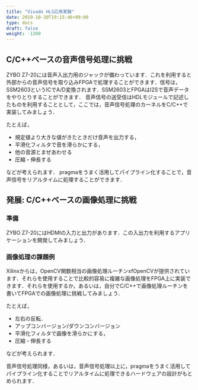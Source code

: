 ```yaml
---
title: "Vivado HLS応用実験"
date: 2019-10-30T19:15:46+09:00
type: docs
draft: false
weight: -1300
---
```


## C/C++ベースの音声信号処理に挑戦

ZYBO Z7-20には音声入出力用のジャックが備わっています．これを利用すると外部からの音声信号を取り込みFPGAで処理することができます．信号は，SSM2603というICでA/D変換されます．SSM2603とFPGAはI2Sで音声データをやりとりすることができます．
音声信号の送受信はHDLモジュールで記述したものを利用することとして，ここでは，音声信号処理のカーネルをC/C++で実装してみましょう．

たとえば，

* 規定値より大きな値がきたときだけ音声を出力する，
* 平滑化フィルタで音を滑らかにする，
* 他の音源とまぜあわせる
* 圧縮・伸長する

などが考えられます．
pragmaをうまく活用してパイプライン化することで，音声信号をリアルタイムに処理することができます．

## 発展: C/C++ベースの画像処理に挑戦

### 準備
ZYBO Z7-20にはHDMIの入力と出力があります．この入出力を利用するアプリケーションを開発してみましょう．

### 画像処理の課題例
Xilinxからは，OpenCV関数相当の画像処理ルーチンxfOpenCVが提供されています．それらを使用することで比較的容易に複雑な画像処理をFPGA上に実装できます．それらを使用するか，あるいは，自分でC/C++で画像処理ルーチンを書いてFPGAでの画像処理に挑戦してみましょう．

たとえば，

* 左右の反転．
* アップコンバージョン/ダウンコンバージョン
* 平滑化フィルタで画像を滑らかにする，
* 圧縮・伸長する

などが考えられます．

音声信号処理同様，あるいは，音声信号処理以上に，pragmaをうまく活用してパイプライン化することでリアルタイムに処理できるハードウェアの設計がもとめられます．
